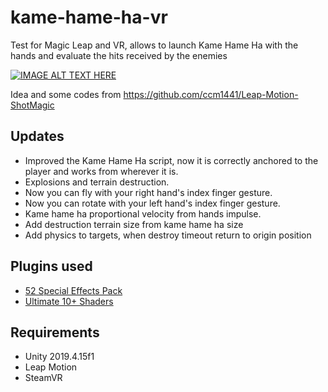 # kame-hame-ha-vr

Test for Magic Leap and VR, allows to launch Kame Hame Ha with the hands and evaluate the hits received by the enemies


[![IMAGE ALT TEXT HERE](https://img.youtube.com/vi/vBGyGWqPEm4/0.jpg)](https://www.youtube.com/watch?v=vBGyGWqPEm4)

Idea and some codes from https://github.com/ccm1441/Leap-Motion-ShotMagic

## Updates

- Improved the Kame Hame Ha script, now it is correctly anchored to the player and works from wherever it is.
- Explosions and terrain destruction.
- Now you can fly with your right hand's index finger gesture.
- Now you can rotate with your left hand's index finger gesture.
- Kame hame ha proportional velocity from hands impulse.
- Add destruction terrain size from kame hame ha size
- Add physics to targets, when destroy timeout return to origin position

## Plugins used

* [52 Special Effects Pack](https://assetstore.unity.com/packages/vfx/particles/spells/52-special-effects-pack-10419)
* [Ultimate 10+ Shaders](https://assetstore.unity.com/packages/vfx/shaders/ultimate-10-shaders-168611)



## Requirements

* Unity 2019.4.15f1
* Leap Motion
* SteamVR
